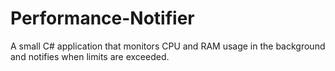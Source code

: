 # Performance-Notifier
A small C# application that monitors CPU and RAM usage in the background and notifies when limits are exceeded.
